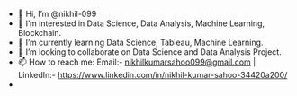 - 👋 Hi, I’m @nikhil-099
- 👀 I’m interested in Data Science, Data Analysis, Machine Learning, Blockchain.
- 🌱 I’m currently learning Data Science, Tableau, Machine Learning.
- 💞️ I’m looking to collaborate on Data Science and Data Analysis Project.
- 📫 How to reach me: Email:- nikhilkumarsahoo099@gmail.com | LinkedIn:- https://www.linkedin.com/in/nikhil-kumar-sahoo-34420a200/
-

<!---
nikhil-099/nikhil-099 is a ✨ special ✨ repository because its `README.md` (this file) appears on your GitHub profile.
You can click the Preview link to take a look at your changes.
--->
